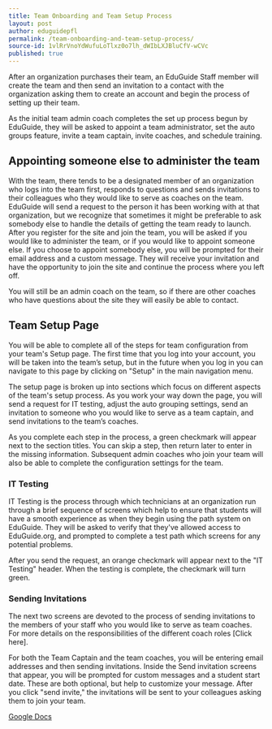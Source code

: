 ```yaml
---
title: Team Onboarding and Team Setup Process
layout: post
author: eduguidepfl
permalink: /team-onboarding-and-team-setup-process/
source-id: 1vlRrVnoYdWufuLoTlxz0o7lh_dWIbLXJBluCfV-wCVc
published: true
---
```

After an organization purchases their team, an EduGuide Staff member will create the team and then send an invitation to a contact with the organization asking them to create an account and begin the process of setting up their team.

As the initial team admin coach completes the set up process begun by EduGuide, they will be asked to appoint a team administrator, set the auto groups feature, invite a team captain, invite coaches, and schedule training.

## Appointing someone else to administer the team

With the team, there tends to be a designated member of an organization who logs into the team first, responds to questions and sends invitations to their colleagues who they would like to serve as coaches on the team. EduGuide will send a request to the person it has been working with at that organization, but we recognize that sometimes it might be preferable to ask somebody else to handle the details of getting the team ready to launch. After you register for the site and join the team, you will be asked if you would like to administer the team, or if you would like to appoint someone else. If you choose to appoint somebody else, you will be prompted for their email address and a custom message. They will receive your invitation and have the opportunity to join the site and continue the process where you left off.

You will still be an admin coach on the team, so if there are other coaches who have questions about the site they will easily be able to contact.

## Team Setup Page

You will be able to complete all of the steps for team configuration from your team's Setup page. The first time that you log into your account, you will be taken into the team’s setup, but in the future when you log in you can navigate to this page by clicking on "Setup" in the main navigation menu.

The setup page is broken up into sections which focus on different aspects of the team's setup process. As you work your way down the page, you will send a request for IT testing, adjust the auto grouping settings, send an invitation to someone who you would like to serve as a team captain, and send invitations to the team’s coaches.

As you complete each step in the process, a green checkmark will appear next to the section titles. You can skip a step, then return later to enter in the missing information. Subsequent admin coaches who join your team will also be able to complete the configuration settings for the team.

### IT Testing

IT Testing is the process through which technicians at an organization run through a brief sequence of screens which help to ensure that students will have a smooth experience as when they begin using the path system on EduGuide. They will be asked to verify that they've allowed access to EduGuide.org, and prompted to complete a test path which screens for any potential problems.

After you send the request, an orange checkmark will appear next to the "IT Testing" header. When the testing is complete, the checkmark will turn green.

### Sending Invitations

The next two screens are devoted to the process of sending invitations to the members of your staff who you would like to serve as team coaches. For more details on the responsibilities of the different coach roles [Click here].

For both the Team Captain and the team coaches, you will be entering email addresses and then sending invitations. Inside the Send invitation screens that appear, you will be prompted for  custom messages and a student start date. These are both optional, but help to customize your message. After you click "send invite," the invitations will be sent to your colleagues asking them to join your team.

[Google Docs](https://docs.google.com/document/d/1vlRrVnoYdWufuLoTlxz0o7lh_dWIbLXJBluCfV-wCVc/edit?usp=sharing)

